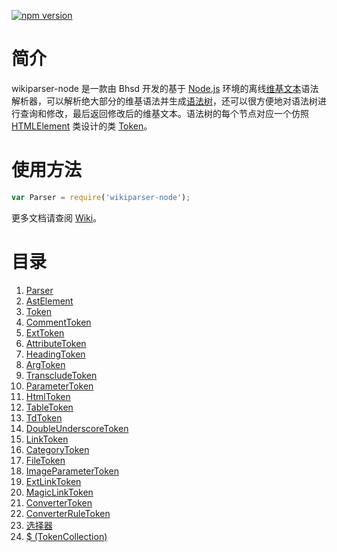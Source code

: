 [![npm version](https://badge.fury.io/js/wikiparser-node.svg)](https://www.npmjs.com/package/wikiparser-node)

# 简介
wikiparser-node 是一款由 Bhsd 开发的基于 [Node.js](https://nodejs.org/en/) 环境的离线[维基文本](https://www.mediawiki.org/wiki/Wikitext)语法解析器，可以解析绝大部分的维基语法并生成[语法树](https://en.wikipedia.org/wiki/Abstract_syntax_tree)，还可以很方便地对语法树进行查询和修改，最后返回修改后的维基文本。语法树的每个节点对应一个仿照 [HTMLElement](https://developer.mozilla.org/en-US/docs/Web/API/HTMLElement) 类设计的类 [Token](https://github.com/bhsd-harry/wikiparser-node/wiki/01.-Token)。

# 使用方法

```js
var Parser = require('wikiparser-node');
```

更多文档请查阅 [Wiki](https://github.com/bhsd-harry/wikiparser-node/wiki)。

# 目录

1. [Parser](https://github.com/bhsd-harry/wikiparser-node/wiki/Home#parser)
2. [AstElement](https://github.com/bhsd-harry/wikiparser-node/wiki/01.-Token#astelement)
3. [Token](https://github.com/bhsd-harry/wikiparser-node/wiki/01.-Token#token)
4. [CommentToken](https://github.com/bhsd-harry/wikiparser-node/wiki/02.-CommentToken等#commenttoken)
5. [ExtToken](https://github.com/bhsd-harry/wikiparser-node/wiki/03.-ExtToken)
6. [AttributeToken](https://github.com/bhsd-harry/wikiparser-node/wiki/04.-AttributeToken)
7. [HeadingToken](https://github.com/bhsd-harry/wikiparser-node/wiki/05.-HeadingToken)
8. [ArgToken](https://github.com/bhsd-harry/wikiparser-node/wiki/06.-ArgToken)
9. [TranscludeToken](https://github.com/bhsd-harry/wikiparser-node/wiki/07.-TranscludeToken)
10. [ParameterToken](https://github.com/bhsd-harry/wikiparser-node/wiki/08.-ParameterToken)
11. [HtmlToken](https://github.com/bhsd-harry/wikiparser-node/wiki/09.-HtmlToken)
12. [TableToken](https://github.com/bhsd-harry/wikiparser-node/wiki/10.-TableToken)
13. [TdToken](https://github.com/bhsd-harry/wikiparser-node/wiki/11.-TdToken)
14. [DoubleUnderscoreToken](https://github.com/bhsd-harry/wikiparser-node/wiki/12.-DoubleUnderscoreToken)
15. [LinkToken](https://github.com/bhsd-harry/wikiparser-node/wiki/13.-LinkToken)
16. [CategoryToken](https://github.com/bhsd-harry/wikiparser-node/wiki/14.-CategoryToken)
17. [FileToken](https://github.com/bhsd-harry/wikiparser-node/wiki/15.-FileToken)
18. [ImageParameterToken](https://github.com/bhsd-harry/wikiparser-node/wiki/16.-ImageParameterToken)
19. [ExtLinkToken](https://github.com/bhsd-harry/wikiparser-node/wiki/17.-ExtLinkToken和MagicLinkToken#extlinktoken)
20. [MagicLinkToken](https://github.com/bhsd-harry/wikiparser-node/wiki/17.-ExtLinkToken和MagicLinkToken#magiclinktoken)
21. [ConverterToken](https://github.com/bhsd-harry/wikiparser-node/wiki/18.-ConverterToken)
22. [ConverterRuleToken](https://github.com/bhsd-harry/wikiparser-node/wiki/19.-ConverterRuleToken)
23. [选择器](https://github.com/bhsd-harry/wikiparser-node/wiki/20.-选择器)
24. [$ (TokenCollection)](https://github.com/bhsd-harry/wikiparser-node/wiki/21.-$-(TokenCollection))
